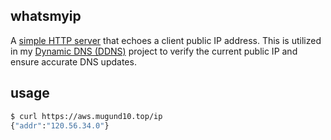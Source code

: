 ## whatsmyip

A [simple HTTP server](https://aws.mugund10.top/ip) that echoes a client public IP address. This is utilized in my [Dynamic DNS (DDNS)](https://github.com/mugund10/dynamicdns) project to verify the current public IP and ensure accurate DNS updates.

## usage

```bash
$ curl https://aws.mugund10.top/ip
{"addr":"120.56.34.0"}
```
